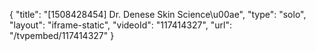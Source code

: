 {
    "title": "[1508428454] Dr. Denese Skin Science\u00ae",
    "type": "solo",
    "layout": "iframe-static",
    "videoId": "117414327",
    "url": "\/tvpembed\/117414327"
}